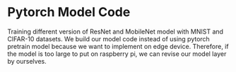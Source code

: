 # Pytorch Model Code

Training different version of ResNet and MobileNet model with MNIST and CIFAR-10 datasets. We build our model code instead of using pytorch pretrain model because we want to implement on edge device. Therefore, if the model is too large to put on raspberry pi, we can revise our model layer by ourselves. 
